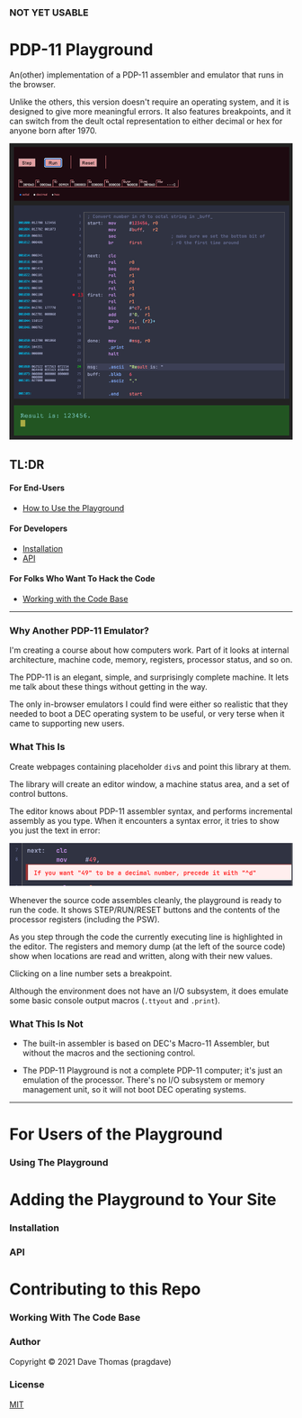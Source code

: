### NOT YET USABLE

# PDP-11 Playground

An(other) implementation of a PDP-11 assembler and emulator that runs in the browser.

Unlike the others, this version doesn't require an operating system, and it is
designed to give more meaningful errors. It also features breakpoints, and it
can switch from the deult octal representation to either decimal or hex for
anyone born after 1970.

<img src="./gh-assets/pdp-playground-sample.png" alt="Example of the playground
in use, showing the machine state, the code (both source and assembled binary),
and the console output."/>

## TL:DR

#### For End-Users

* [How to Use the Playground](#using-the-playground)

#### For Developers

* [Installation](#installation)
* [API](#API)

#### For Folks Who Want To Hack the Code

* [Working with the Code Base](#working-with-the-code-base)


----

### Why Another PDP-11 Emulator?

I'm creating a course about how computers work. Part of it looks at internal
architecture, machine code, memory, registers, processor status, and so on.

The PDP-11 is an elegant, simple, and surprisingly complete machine. It lets
me talk about these things without getting in the way.

The only in-browser emulators I could find were either so realistic that they
needed to boot a DEC operating system to be useful, or very terse when it came
to supporting new users.

### What This Is

Create webpages containing placeholder `div`s and point this library at them.

The library will create an editor window, a machine status area, and a set of
control buttons.

The editor knows about PDP-11 assembler syntax, and performs incremental
assembly as you type. When it encounters a syntax error, it tries to show you
just the text in error:

<img src="gh-assets/sample-error.png" alt="How the assembler reports a syntax
error"/>

Whenever the source code assembles cleanly, the playground is ready to run the
code. It shows STEP/RUN/RESET buttons and the contents of the processor
registers (including the PSW).

As you step through the code the currently executing line is highlighted in the
editor. The registers and memory dump (at the left of the source code) show
when locations are read and written, along with their new values.

Clicking on a line number sets a breakpoint.

Although the environment does not have an I/O subsystem, it does emulate some
basic console output macros (`.ttyout` and `.print`).


### What This Is Not

* The built-in assembler is based on DEC's Macro-11 Assembler, but without the
  macros and the sectioning control.

* The PDP-11 Playground is not a complete PDP-11 computer; it's just an
  emulation of the processor. There's no I/O subsystem or memory management
  unit, so it will not boot DEC operating systems.

----

# For Users of the Playground

### Using The Playground

# Adding the Playground to Your Site

### Installation
### API


# Contributing to this Repo

### Working With The Code Base

### Author

Copyright © 2021 Dave Thomas (pragdave)

### License

[MIT](./LICENSE.md)


